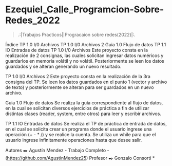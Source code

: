 # Ezequiel_Calle_Programcion-Sobre-Redes_2022

>   .:|Trabajos Practicos||Progracaion sobre redes(2022)|:.

Índice
TP 1.0 I/0 Archivos
TP 1.0 I/0 Archivos 2
Guia 1.0 Flujo de datos
TP 1.1 IO Entradas de datos
TP 1.0 I/0 Archivos
Este proyecto consta en la realización de 2 consignas, las cuales solicitan ingresar datos numéricos y guardarlos en memoria volátil y no volátil. Posteriormente se leen los datos guardados y se alteran generando un nuevo resultado.

TP 1.0 I/0 Archivos 2
Este proyecto consta en la realización de la 3ra consigna del TP. Se leen los datos guardados en el punto 1 (vector y archivo de texto) y posteriormente se alteran para ser guardados en un nuevo archivo.

Guia 1.0 Flujo de datos
Se realiza la guía correspondiente al flujo de datos, en la cual se solicitan diversos ejercicios de práctica a fin de utilizar distintas clases (reader, system, entre otros) para leer y escribir archivos.

TP 1.1 IO Entradas de datos
Se realiza el TP de práctica de entrada de datos, en el cual se solicita crear un programa donde el usuario ingrese una operación (+ - * /) y se realice la cuenta. Se utiliza un while para que el usuario ingrese infinitamente operaciones hasta que desee salir.

Autores ✒️
Agustín Mendez - Trabajo Completo - (https://github.com/AgustinMendez25)
Profesor ✒️
Gonzalo Consorti *
